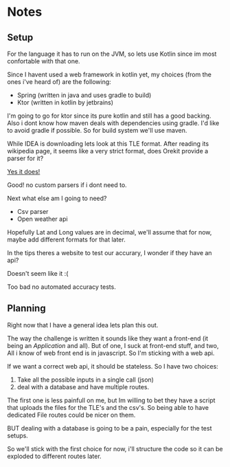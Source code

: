 # Notes

## Setup

For the language it has to run on the JVM, so lets use Kotlin since im most confortable with that one.

Since I havent used a web framework in kotlin yet, my choices (from the ones i've heard of) are the following:
* Spring (written in java and uses gradle to build)
* Ktor (written in kotlin by jetbrains)

I'm going to go for ktor since its pure kotlin and still has a good backing. Also i dont know how maven deals with
dependencies using gradle. I'd like to avoid gradle if possible. So for build system we'll use maven.

While IDEA is downloading lets look at this TLE format.
After reading its wikipedia page, it seems like a very strict format, does Orekit provide a parser for it?

[Yes it does!](https://www.orekit.org/site-orekit-10.3/architecture/tle.html)

Good! no custom parsers if i dont need to.

Next what else am I going to need?
* Csv parser
* Open weather api

Hopefully Lat and Long values are in decimal, we'll assume that for now, maybe add different formats for that later.

In the tips theres a website to test our accurary, I wonder if they have an api?

Doesn't seem like it :(

Too bad no automated accuracy tests.

## Planning

Right now that I have a general idea lets plan this out.

The way the challenge is written it sounds like they want a front-end (it being an _Application_ and all).
But of one, I suck at front-end stuff, and two, All i know of web front end is in javascript. So I'm sticking with a
web api.

If we want a correct web api, it should be stateless.
So I have two choices:
1. Take all the possible inputs in a single call (json)
2. deal with a database and have multiple routes.

The first one is less painfull on me, but Im willing to bet they have a script that uploads the files for the TLE's and the csv's. So being able to have dedicated File routes could be nicer on them.

BUT dealing with a database is going to be a pain, especially for the test setups.

So we'll stick with the first choice for now, i'll structure the code so it can be exploded to different routes later.

